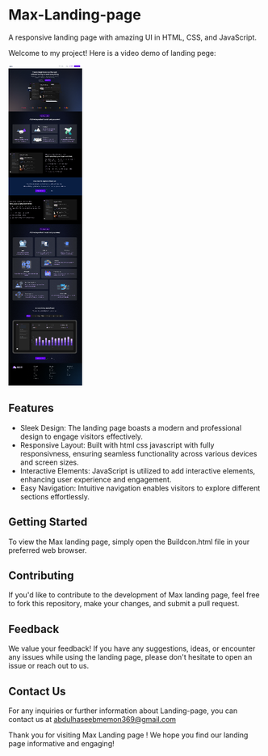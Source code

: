 # Max-Landing-page
A responsive landing page with amazing UI in HTML, CSS, and JavaScript.

Welcome to my project! Here is a video demo of landing pege:

![Max Demo](https://github.com/Haseeb1717/Max-Landing-page/blob/main/demo.png)

## Features
- Sleek Design: The landing page boasts a modern and professional design to engage visitors effectively.
- Responsive Layout: Built with html css javascript with fully responsivness, ensuring seamless functionality across various devices and screen sizes.
- Interactive Elements: JavaScript is utilized to add interactive elements, enhancing user experience and engagement.
- Easy Navigation: Intuitive navigation enables visitors to explore different sections effortlessly.

## Getting Started
To view the Max landing page, simply open the Buildcon.html file in your preferred web browser.

## Contributing
If you'd like to contribute to the development of Max landing page, feel free to fork this repository, make your changes, and submit a pull request.

## Feedback
We value your feedback! If you have any suggestions, ideas, or encounter any issues while using the landing page, please don't hesitate to open an issue or reach out to us.

## Contact Us
For any inquiries or further information about Landing-page, you can contact us at abdulhaseebmemon369@gmail.com

Thank you for visiting Max Landing page ! We hope you find our landing page informative and engaging!
